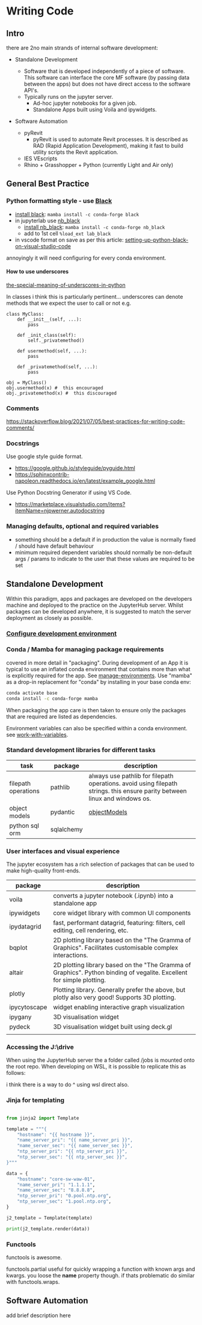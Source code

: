 # Writing Code

## Intro

there are 2no main strands of internal software development:

- Standalone Development
  - Software that is developed independently of a piece of software. This software can interface
    the core MF software (by passing data between the apps) but does not have direct access to the software API's.
  - Typically runs on the jupyter server.
    - Ad-hoc jupyter notebooks for a given job.
    - Standalone Apps built using Voila and ipywidgets.

- Software Automation
  - pyRevit
    - pyRevit is used to automate Revit processes. It is described as RAD (Rapid Application Development),
      making it fast to build utility scripts the Revit application.
  - IES VEscripts
  - Rhino + Grasshopper + Python (currently Light and Air only)
  
## General Best Practice

### Python formatting style - use [__Black__](https://github.com/psf/black)

- [install black](https://anaconda.org/conda-forge/black): `mamba install -c conda-forge black`
- in jupyterlab use [nb_black](https://github.com/dnanhkhoa/nb_black)
  - [install nb_black](https://anaconda.org/conda-forge/nb_black): `mamba install -c conda-forge nb_black`
  - add to 1st cell `%load_ext lab_black`
- in vscode format on save as per this article: [setting-up-python-black-on-visual-studio-code](https://marcobelo.medium.com/setting-up-python-black-on-visual-studio-code-5318eba4cd00)

annoyingly it will need configuring for every conda environment. 

#### How to use underscores

[the-special-meaning-of-underscores-in-python](https://betterprogramming.pub/the-special-meaning-of-underscores-in-python-9ceaaeb41007)

In classes i think this is particularly pertinent... underscores can denote methods that we expect the user to call or not e.g. 

```
class MyClass:
	def __init__(self, ...):
		pass
		
	def _init_class(self):
		self._privatemethod()
	
	def usermethod(self, ...):
		pass
		
	def _privatemethod(self, ...):
		pass
		
obj = MyClass()
obj.usermethod(x) #  this encouraged
obj._privatemethod(x) #  this discouraged
```

### Comments

https://stackoverflow.blog/2021/07/05/best-practices-for-writing-code-comments/

### Docstrings

Use google style guide format. 

- https://google.github.io/styleguide/pyguide.html
- https://sphinxcontrib-napoleon.readthedocs.io/en/latest/example_google.html

Use Python Docstring Generator if using VS Code. 

- https://marketplace.visualstudio.com/items?itemName=njpwerner.autodocstring

### Managing defaults, optional and required variables

- something should be a default if in production the value is normally fixed / should have default behaviour
- minimum required dependent variables should normally be non-default args / params to indicate to the user that these values are required to be set

## Standalone Development

Within this paradigm, apps and packages are developed on the developers machine and deployed to the practice on the
JupyterHub server. Whilst packages can be developed anywhere, it is suggested to match the server deployment as
closely as possible.

### [Configure development environment](developing-envsetup.md)

### Conda / Mamba for managing package requirements

covered in more detail in "packaging".
During development of an App it is typical to use an inflated conda environment that contains more than what is explicitly required for the app.
See [manage-environments](https://conda.io/projects/conda/en/latest/user-guide/tasks/manage-environments.html).
Use "mamba" as a drop-in replacement for "conda" by installing in your base conda env:

```bash
conda activate base
conda install -c conda-forge mamba
```

When packaging the app care is then taken to ensure only the packages that are required are listed as dependencies.

Environment variables can also be specified within a conda environment. 
see [work-with-variables](https://anaconda-project.readthedocs.io/en/latest/user-guide/tasks/work-with-variables.html#adding-a-variable).

### Standard development libraries for different tasks

| task                | package    | description                                                                                                                |
| ------------------- | ---------- | -------------------------------------------------------------------------------------------------------------------------- |
| filepath operations | pathlib    | always use pathlib for filepath operations. avoid using filepath strings. this ensure parity between linux and windows os. |
| object models       | pydantic   | [objectModels](objectModels.md)                                                                                            |
| python sql orm      | sqlalchemy |                                                                                       |

### User interfaces and visual experience

The jupyter ecosystem has a rich selection of packages that can be used to make high-quality front-ends.

| package      | description                                                                                                           |
| ------------ | --------------------------------------------------------------------------------------------------------------------- |
| voila        | converts a jupyter notebook (.ipynb) into a standalone app                                                            |
| ipywidgets   | core widget library with common UI components                                                                         |
| ipydatagrid  | fast, performant datagrid, featuring: filters, cell editing, cell rendering, etc.                                     |
| bqplot       | 2D plotting library based on the "The Gramma of Graphics". Facilitates customisable complex interactions.             |
| altair       | 2D plotting library based on the "The Gramma of Graphics". Python binding of vegalite. Excellent for simple plotting. |
| plotly       | Plotting library. Generally prefer the above, but plotly also very good! Supports 3D plotting.                        |
| ipycytoscape | widget enabling interactive graph visualization                                                                       |
| ipygany      | 3D visualisation widget                                                                                               |
| pydeck       | 3D visualisation widget built using deck.gl                                                                           |
|              |                                                                                                                       |

### Accessing the J:\drive

When using the JupyterHub server the a folder called /jobs is mounted onto the root repo.
When developing on WSL, it is possible to replicate this as follows:

i think there is a way to do ^ using wsl direct also.

###  Jinja for templating 

```python

from jinja2 import Template

template = """{
    "hostname": "{{ hostname }}",
    "name_server_pri": "{{ name_server_pri }}",
    "name_server_sec": "{{ name_server_sec }}",
    "ntp_server_pri": "{{ ntp_server_pri }}",
    "ntp_server_sec": "{{ ntp_server_sec }}",
}"""

data = {
    "hostname": "core-sw-waw-01",
    "name_server_pri": "1.1.1.1",
    "name_server_sec": "8.8.8.8",
    "ntp_server_pri": "0.pool.ntp.org",
    "ntp_server_sec": "1.pool.ntp.org",
}

j2_template = Template(template)

print(j2_template.render(data))
```

### Functools

functools is awesome. 

functools.partial useful for quickly wrapping a function with known args and kwargs. you loose the __name__ property though. if thats problematic do similar with functools.wraps.

## Software Automation

add brief description here


